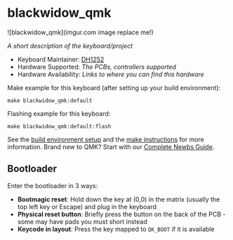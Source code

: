 # blackwidow_qmk

![blackwidow_qmk](imgur.com image replace me!)

*A short description of the keyboard/project*

* Keyboard Maintainer: [DH1252](https://github.com/DH1252)
* Hardware Supported: *The PCBs, controllers supported*
* Hardware Availability: *Links to where you can find this hardware*

Make example for this keyboard (after setting up your build environment):

    make blackwidow_qmk:default

Flashing example for this keyboard:

    make blackwidow_qmk:default:flash

See the [build environment setup](https://docs.qmk.fm/#/getting_started_build_tools) and the [make instructions](https://docs.qmk.fm/#/getting_started_make_guide) for more information. Brand new to QMK? Start with our [Complete Newbs Guide](https://docs.qmk.fm/#/newbs).

## Bootloader

Enter the bootloader in 3 ways:

* **Bootmagic reset**: Hold down the key at (0,0) in the matrix (usually the top left key or Escape) and plug in the keyboard
* **Physical reset button**: Briefly press the button on the back of the PCB - some may have pads you must short instead
* **Keycode in layout**: Press the key mapped to `QK_BOOT` if it is available
